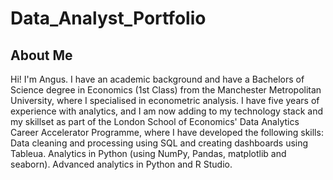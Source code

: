 # Data_Analyst_Portfolio
## About Me
Hi! I'm Angus. I have an academic background and have a Bachelors of Science degree in Economics (1st Class) from the Manchester Metropolitan University, where I specialised in econometric analysis. I have five years of experience with analytics, and I am now adding to my technology stack and my skillset as part of the London School of Economics' Data Analytics Career Accelerator Programme, where I have developed the following skills: Data cleaning and processing using SQL and creating dashboards using Tableua. Analytics in Python (using NumPy, Pandas, matplotlib and seaborn). Advanced analytics in Python and R Studio.
